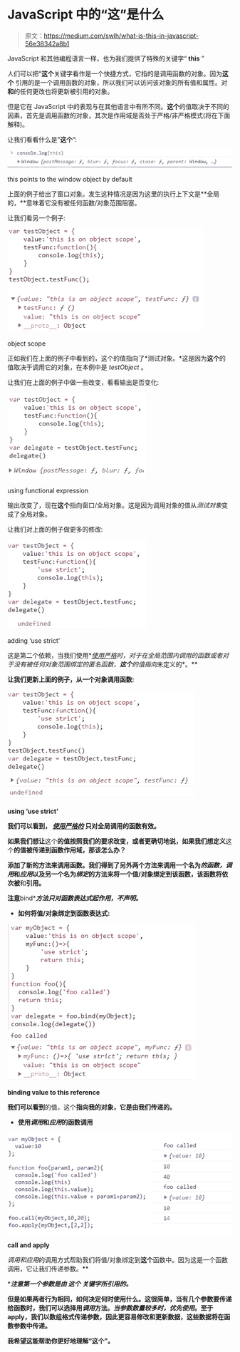 # JavaScript 中的“这”是什么

> 原文：<https://medium.com/swlh/what-is-this-in-javascript-56e38342a8b1>

JavaScript 和其他编程语言一样，也为我们提供了特殊的关键字“ **this** ”

人们可以把“**这个**关键字看作是一个快捷方式，它指的是调用函数的对象。因为**这个** 引用的是一个调用函数的对象，所以我们可以访问该对象的所有值和属性。对**和**的任何更改也将更新被引用的对象。

但是它在 JavaScript 中的表现与在其他语言中有所不同。**这个**的值取决于不同的因素，首先是调用函数的对象，其次是作用域是否处于严格/非严格模式(将在下面解释)。

让我们看看什么是“**这个**”:

![](img/b6f8b9a8b7ec6de929597d5f1ee9593a.png)

this points to the window object by default

上面的例子给出了窗口对象。发生这种情况是因为这里的执行上下文是**全局的，**意味着它没有被任何函数/对象范围阻塞。

让我们看另一个例子:

![](img/402a1b355efca04637e1408dcc1ad5c5.png)

object scope

正如我们在上面的例子中看到的，这个的值指向了*测试对象。*这是因为**这个**的值取决于调用它的对象，在本例中是 *testObject* 。

让我们在上面的例子中做一些改变，看看输出是否变化:

![](img/b314c8ca70d5ae8978baba9a40b270e1.png)

using functional expression

输出改变了，现在**这个**指向窗口/全局对象。这是因为调用对象的值从*测试对象*变成了全局对象。

让我们对上面的例子做更多的修改:

![](img/840442c5649845fcd198815410a061b7.png)

adding ‘use strict’

这是第二个依赖，当我们使用*[*使用严格*](/@abhimanyuchauhan_61309/use-strict-in-javascript-39c2a6e34b0d)*时，对于在全局范围内调用的函数或者对于没有被任何对象范围绑定的匿名函数，**这个**的值指向*未定义的*。**

**让我们更新上面的例子，从一个对象调用函数:**

**![](img/47ad6c5869ef404d4cf9216f9d79b9a3.png)**

**using ‘use strict’**

**我们可以看到， [*使用严格的*](/@abhimanyuchauhan_61309/use-strict-in-javascript-39c2a6e34b0d) 只对全局调用的函数有效。**

**如果我们想让**这个**的值按照我们的要求改变，或者更确切地说，如果我们想定义**这个**的值被传递到函数作用域，那该怎么办？**

**添加了新的方法来调用函数。我们得到了另外两个方法来调用一个名为*的函数，调用*和*应用*以及另一个名为*绑定*的方法来将一个值/对象绑定到该函数，该函数将依次被**和**引用。**

****注意****bind****方法只对函数表达式起作用，不声明。***

*   **如何将值/对象绑定到函数表达式:**

**![](img/d834f3c71797179cd48152ee19cd43c2.png)**

**binding value to **this** reference**

**我们可以看到**的值，这个**指向我的对象，它是由我们传递的。**

*   **使用*调用*和*应用*的函数调用**

**![](img/e1645ef3c1bfda48ca3185ef5aac1c80.png)**

**call and apply**

***调用*和*应用*的调用方式帮助我们将值/对象绑定到**这个**函数中。因为这是一个函数调用，它让我们传递参数。**

****注意第一个参数是由* ***这个*** *关键字所引用的。***

**但是如果两者行为相同，如何决定何时使用什么。这很简单，当有几个参数要传递给函数时，我们可以选择用*调用*方法。*当参数数量较多时，优先使用*。至于 apply，我们以数组格式传递参数，因此更容易修改和更新数据，这些数据将在函数参数中传递。**

**我希望这能帮助你更好地理解“这个”。**